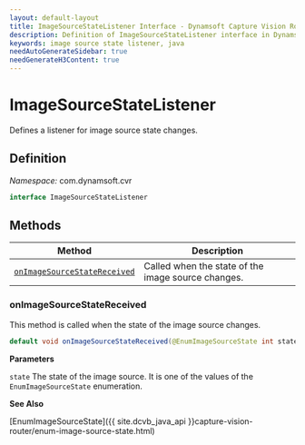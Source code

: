 ```yaml
---
layout: default-layout
title: ImageSourceStateListener Interface - Dynamsoft Capture Vision Router Module Java Edition API Reference
description: Definition of ImageSourceStateListener interface in Dynamsoft Capture Vision Module Java Edition.
keywords: image source state listener, java
needAutoGenerateSidebar: true
needGenerateH3Content: true
---
```


# ImageSourceStateListener

Defines a listener for image source state changes.

## Definition

*Namespace:* com.dynamsoft.cvr

```java
interface ImageSourceStateListener
```

## Methods

| Method                                                    | Description                                        |
| --------------------------------------------------------- | -------------------------------------------------- |
| [`onImageSourceStateReceived`](#onimagesourcestateReceived) | Called when the state of the image source changes. |

### onImageSourceStateReceived

This method is called when the state of the image source changes.

```java
default void onImageSourceStateReceived(@EnumImageSourceState int state)
```

**Parameters**

`state` The state of the image source. It is one of the values of the `EnumImageSourceState` enumeration.

**See Also**

[EnumImageSourceState]({{ site.dcvb_java_api }}capture-vision-router/enum-image-source-state.html)
